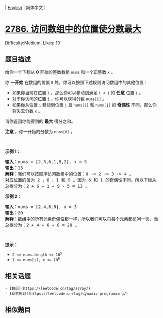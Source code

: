 
| [English](problem_en.md) | 简体中文 |

# [2786. 访问数组中的位置使分数最大](https://leetcode.cn/problems/visit-array-positions-to-maximize-score/)
Difficulty:Medium, Likes: 10

## 题目描述

<p>给你一个下标从 <strong>0</strong>&nbsp;开始的整数数组&nbsp;<code>nums</code>&nbsp;和一个正整数&nbsp;<code>x</code>&nbsp;。</p>

<p>你 <strong>一开始</strong>&nbsp;在数组的位置 <code>0</code>&nbsp;处，你可以按照下述规则访问数组中的其他位置：</p>

<ul>
	<li>如果你当前在位置&nbsp;<code>i</code>&nbsp;，那么你可以移动到满足&nbsp;<code>i &lt; j</code>&nbsp;的&nbsp;<strong>任意</strong>&nbsp;位置&nbsp;<code>j</code>&nbsp;。</li>
	<li>对于你访问的位置 <code>i</code>&nbsp;，你可以获得分数&nbsp;<code>nums[i]</code>&nbsp;。</li>
	<li>如果你从位置 <code>i</code>&nbsp;移动到位置 <code>j</code>&nbsp;且&nbsp;<code>nums[i]</code> 和&nbsp;<code>nums[j]</code>&nbsp;的 <strong>奇偶性</strong>&nbsp;不同，那么你将失去分数&nbsp;<code>x</code>&nbsp;。</li>
</ul>

<p>请你返回你能得到的 <strong>最大</strong>&nbsp;得分之和。</p>

<p><strong>注意</strong>&nbsp;，你一开始的分数为&nbsp;<code>nums[0]</code>&nbsp;。</p>

<p>&nbsp;</p>

<p><strong>示例 1：</strong></p>

<pre><b>输入：</b>nums = [2,3,6,1,9,2], x = 5
<b>输出：</b>13
<b>解释：</b>我们可以按顺序访问数组中的位置：0 -&gt; 2 -&gt; 3 -&gt; 4 。
对应位置的值为 2 ，6 ，1 和 9 。因为 6 和 1 的奇偶性不同，所以下标从 2 -&gt; 3 让你失去 x = 5 分。
总得分为：2 + 6 + 1 + 9 - 5 = 13 。
</pre>

<p><strong>示例 2：</strong></p>

<pre><b>输入：</b>nums = [2,4,6,8], x = 3
<b>输出：</b>20
<b>解释：</b>数组中的所有元素奇偶性都一样，所以我们可以将每个元素都访问一次，而且不会失去任何分数。
总得分为：2 + 4 + 6 + 8 = 20 。
</pre>

<p>&nbsp;</p>

<p><strong>提示：</strong></p>

<ul>
	<li><code>2 &lt;= nums.length &lt;= 10<sup>5</sup></code></li>
	<li><code>1 &lt;= nums[i], x &lt;= 10<sup>6</sup></code></li>
</ul>


## 相关话题

    - [数组](https://leetcode.cn/tag/array/)
    - [动态规划](https://leetcode.cn/tag/dynamic-programming/)

## 相似题目


